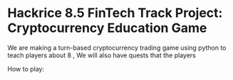 # Hackrice 8.5 FinTech Track Project: Cryptocurrency Education Game

We are making a turn-based cryptocurrency trading game using python to teach players about 8 , We will also have quests that the players

How to play:

